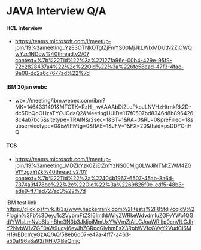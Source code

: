 # JAVA Interview Q/A

#### HCL Interview 
* https://teams.microsoft.com/l/meetup-join/19%3ameeting_YzE3OTNkOTgtZjFmYS00MjJkLWIxMDUtN2ZiOWQwYzc1NDcw%40thread.v2/0?context=%7b%22Tid%22%3a%22127fa96e-00b4-429e-95f9-72c2828437a4%22%2c%22Oid%22%3a%226fe58ead-47f3-4fae-9e08-dc2a6c7677ad%22%7d


#### IBM 30jan webc

* wbx://meeting/ibm.webex.com/ibm?MK=1464331491&MTGTK=RzH__wAAAAbDi2LuPkoJLNVHzHtrnkRk2D-dc5DbQoOHzaTYOJCdaQ2&MeetingUUID=117f0507bd8346d8b8964268c4ab7bc5&sitetype=TRAIN&r2sec=1&ST=1&RA=0&RL=0&preFilled=1&subservicetype=0&isVIPMtg=0&RAE=1&JFV=1&FX=20&tfsid=psDDYCriHQ

#### TCS 
* https://teams.microsoft.com/l/meetup-join/19%3ameeting_MDZkYzk0ZjEtZmYzNS00Mjg0LWJiNTMtZWM4ZGVlYzgxYjZk%40thread.v2/0?context=%7b%22Tid%22%3a%22404b1967-6507-45ab-8a6d-7374a3f478be%22%2c%22Oid%22%3a%2269826f0e-edf5-48b3-ade9-ff71ad727ac3%22%7d

IBM test link
https://click.pstmrk.it/3s/www.hackerrank.com%2Ftests%2F85tdj7cqid9%2Flogin%3Fb%3DeyJ1c2VybmFtZSI6ImthbWlyZWRkeWdvdmluZGFyYWp1QGdtYWlsLmNvbSIsInBhc3N3b3JkIjoiMmUxYWVmZjAiLCJoaWRlIjp0cnVlLCJhY2NvbW1vZGF0aW9ucyI6eyJhZGRpdGlvbmFsX3RpbWVfcGVyY2VudCI6MH19/EDcI/cyGzAQ/AQ/58eb6d07-e47a-4ff7-a463-a50af96a8a93/1/HlVXBeQmjc
